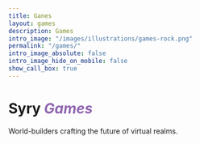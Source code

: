 ```yaml
---
title: Ganes
layout: games
description: Games
intro_image: "/images/illustrations/games-rock.png"
permalink: "/games/"
intro_image_absolute: false
intro_image_hide_on_mobile: false
show_call_box: true
---
```


# Syry *<span style="color:#9065b0">Games</span>*

World-builders crafting the future of virtual realms.
